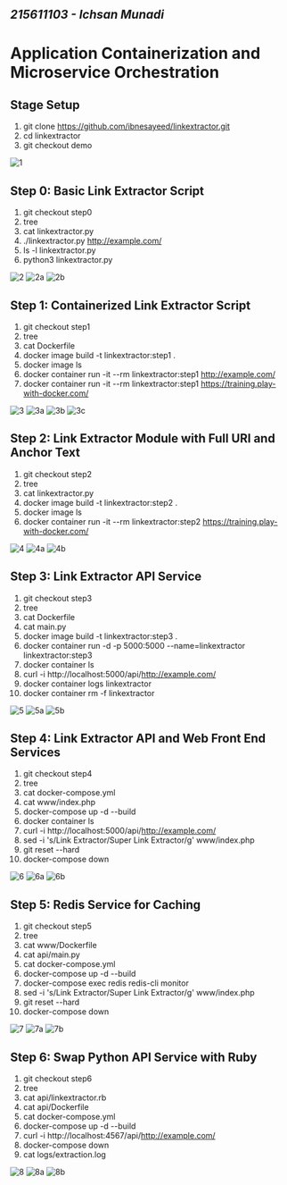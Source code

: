 ## _215611103 - Ichsan Munadi_

# Application Containerization and Microservice Orchestration
## Stage Setup
1. git clone https://github.com/ibnesayeed/linkextractor.git
2. cd linkextractor
3. git checkout demo

![1](images/1.png)

## Step 0: Basic Link Extractor Script
1. git checkout step0
2. tree
3. cat linkextractor.py
4. ./linkextractor.py http://example.com/
5. ls -l linkextractor.py
6. python3 linkextractor.py

![2](images/2.png)
![2a](images/2a.png)
![2b](images/2b.png)

## Step 1: Containerized Link Extractor Script
1. git checkout step1
2. tree
3. cat Dockerfile
4. docker image build -t linkextractor:step1 .
5. docker image ls
6. docker container run -it --rm linkextractor:step1 http://example.com/
7. docker container run -it --rm linkextractor:step1 https://training.play-with-docker.com/

![3](images/3.png)
![3a](images/3a.png)
![3b](images/3b.png)
![3c](images/3c.png)

## Step 2: Link Extractor Module with Full URI and Anchor Text
1. git checkout step2
2. tree
3. cat linkextractor.py
4. docker image build -t linkextractor:step2 .
5. docker image ls
6. docker container run -it --rm linkextractor:step2 https://training.play-with-docker.com/


![4](images/4.png)
![4a](images/4a.png)
![4b](images/4b.png)


## Step 3: Link Extractor API Service
1. git checkout step3
2. tree
3. cat Dockerfile
4. cat main.py
5. docker image build -t linkextractor:step3 .
6. docker container run -d -p 5000:5000 --name=linkextractor linkextractor:step3
7. docker container ls
8. curl -i http://localhost:5000/api/http://example.com/
9. docker container logs linkextractor
10. docker container rm -f linkextractor

![5](images/5.png)
![5a](images/5a.png)
![5b](images/5b.png)

## Step 4: Link Extractor API and Web Front End Services
1. git checkout step4
2. tree
3. cat docker-compose.yml
4. cat www/index.php
5. docker-compose up -d --build
6. docker container ls
7. curl -i http://localhost:5000/api/http://example.com/
8. sed -i 's/Link Extractor/Super Link Extractor/g' www/index.php
9. git reset --hard
10. docker-compose down

![6](images/6.png)
![6a](images/6a.png)
![6b](images/6b.png)

## Step 5: Redis Service for Caching
1. git checkout step5
2. tree
3. cat www/Dockerfile
4. cat api/main.py
5. cat docker-compose.yml
6. docker-compose up -d --build
7. docker-compose exec redis redis-cli monitor
8. sed -i 's/Link Extractor/Super Link Extractor/g' www/index.php
9. git reset --hard
10. docker-compose down

![7](images/7.png)
![7a](images/7a.png)
![7b](images/7b.png)

## Step 6: Swap Python API Service with Ruby
1. git checkout step6
2. tree
3. cat api/linkextractor.rb
4. cat api/Dockerfile
5. cat docker-compose.yml
6. docker-compose up -d --build
7. curl -i http://localhost:4567/api/http://example.com/
8. docker-compose down
9. cat logs/extraction.log

![8](images/8.png)
![8a](images/8a.png)
![8b](images/8b.png)

